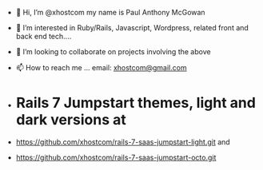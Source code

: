 - 👋 Hi, I’m @xhostcom my name is Paul Anthony McGowan
- 👀 I’m interested in Ruby/Rails, Javascript,  Wordpress, related front and back end tech....
- 💞️ I’m looking to collaborate on projects involving the above
- 📫 How to reach me ... email: xhostcom@gmail.com
- # Rails 7 Jumpstart themes, light and dark versions at

- https://github.com/xhostcom/rails-7-saas-jumpstart-light.git
  and
- https://github.com/xhostcom/rails-7-saas-jumpstart-octo.git

<!---
xhostcom/xhostcom is a ✨ special ✨ repository because its `README.md` (this file) appears on your GitHub profile.
You can click the Preview link to take a look at your changes.
--->
